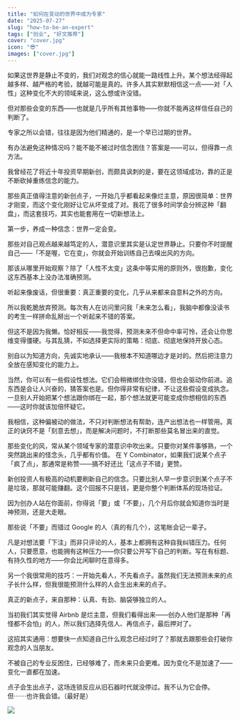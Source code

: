 ```yaml
---
title: "如何在变动的世界中成为专家"
date: "2025-07-27"
slug: "how-to-be-an-expert"
tags: ["创业", "好文推荐"]
cover: "cover.jpg"
icon: "😎"
images: ["cover.jpg"]
---
```

如果这世界是静止不变的，我们对观念的信心就能一路线性上升。某个想法经得起越多样、越严格的考验，就越可能是真的。许多人其实默默相信这一点——对「人性」这种变化不大的领域来说，这么想或许没错。



但对那些会变的东西——也就是几乎所有其他事物——你就不能再这样信任自己的判断了。



专家之所以会错，往往是因为他们精通的，是一个早已过期的世界。



有办法避免这种情况吗？能不能不被过时信念困住？答案是——可以，但得靠一点方法。



我曾经花了将近十年投资早期新创，而颇具讽刺的是，要在这领域成功，靠的正是不断砍掉重练信念的能力。



那些真正值得注意的新创点子，一开始几乎都看起来像烂主意，原因很简单：世界才刚变，而这个变化刚好让它从坏变成了对。我花了很多时间学会分辨这种「翻盘」，而这套技巧，其实也能套用在一切新想法上。



第一步，养成一种信念：世界一定会变。



那些对自己观点越来越笃定的人，潜意识里其实是认定世界静止。只要你不时提醒自己——「不是喔，它在变」，你就会开始训练自己去嗅出风的方向。



那该从哪里开始观察？除了「人性不太变」这条中等实用的原则外，很抱歉，变化这东西基本上没办法准确预测。



听起来像废话，但很重要：真正重要的变化，几乎从来都来自意料之外的方向。



所以我乾脆放弃预测。每次有人在访问里问我「未来怎么看」，我脑中都像没读书的考生一样拼命乱掰出一个听起来不错的答案。



但这不是因为我懒。恰好相反——我觉得，预测未来不但命中率可怜，还会让你思维变得僵硬。与其乱猜，不如选择更实际的策略：彻底、彻底地保持开放心态。



别自以为知道方向，先诚实地承认——我根本不知道哪边才是对的。然后把注意力全放在感知变化的能力上。



当然，你可以有一些假设性想法。它们会稍微绑住你没错，但也会驱动你前进。追东西是会让人兴奋的，猜答案也是。但你得非常有纪律，不让这些假设变成执念。
一旦别人开始把某个想法跟你绑在一起，那个想法就更可能变成你想相信的东西——这时你就该加倍怀疑它。



我相信，这种偏被动的做法，不只对判断想法有帮助，连产出想法也一样管用。真正的诀窍不是「刻意去想」，而是解决问题时，不打断那些莫名冒出来的直觉。



那些变化的风，常从某个领域专家的潜意识中吹出来。只要你对某件事够熟，一个突然跳出来的怪念头，几乎都有价值。
在 Y Combinator，如果我们说某个点子「疯了点」，那通常是称赞——搞不好还比「这点子不错」更赞。



新创投资人有极高的动机要刷新自己的信念。只要比别人早一步意识到某个点子不是垃圾，那就可能赚翻。这个回报不只是钱，更是你整个判断体系的现场验证。



因为创办人站在你面前，你得说「要」或「不要」，几个月后你就会知道你当时是神预测，还是大走眼。



那些说「不要」而错过 Google 的人（真的有几个），这笔帐会记一辈子。



凡是对想法要「下注」而非只评论的人，基本上都拥有这种自我纠错压力。任何人，只要愿意，也能拥有这种压力——你只要公开写下自己的判断。写在有标题、有持久性的地方——你会比闲聊时在意得多。



另一个我很常用的技巧：一开始先看人，不先看点子。虽然我们无法预测未来的点子长什么样，但我很能预测什么样的人会生出未来的点子。



真正的新点子，来自那种：认真、有劲、脑袋够独立的人。



当初我们其实觉得 Airbnb 是烂主意，但我们看得出来——创办人他们是那种「再怪都不会怕」的人，所以我们选择先信人、再信点子，最后押对了。



这招其实通用：想要快一点知道自己什么观念已经过时了？那就去跟那些会打破你观念的人当朋友。



不被自己的专业反困住，已经够难了，而未来只会更难。因为变化不是加速了——变化一直都在加速。



点子会生出点子，这场连锁反应从旧石器时代就没停过。我不认为它会停。
但⋯⋯也许我会错。（最好是）




![](https://prod-files-secure.s3.us-west-2.amazonaws.com/112d0858-5090-4d34-a606-b75eb8d65fd2/46476355-9cf3-4e99-9b7a-3531bc426380/1000202064.png?X-Amz-Algorithm=AWS4-HMAC-SHA256&X-Amz-Content-Sha256=UNSIGNED-PAYLOAD&X-Amz-Credential=ASIAZI2LB4664DIPPDH6%2F20250901%2Fus-west-2%2Fs3%2Faws4_request&X-Amz-Date=20250901T190953Z&X-Amz-Expires=3600&X-Amz-Security-Token=IQoJb3JpZ2luX2VjELL%2F%2F%2F%2F%2F%2F%2F%2F%2F%2FwEaCXVzLXdlc3QtMiJHMEUCIQC8zdghwww5Px9v%2BRe6H30R7La8mZC%2FmMwxPXLlTkqH%2FAIgDW0N1l75EtzQZO8EDSlhuMM0gxCa3WMXTht%2BoTzXcv0q%2FwMIGxAAGgw2Mzc0MjMxODM4MDUiDNecACRrloux3bJg5ircA9Bu2OZD058z6fHjkcX3XEuU3S5ajrYdag0V%2FWm6gOemNFgzDGRq54mH1QUX88AmgmKIQ7WQz4govMu%2B7qqm6387L0pvx%2FKJu4b9dyuxMAfEhfMk4sr%2FCdWFHK1da6q1Z%2BMXLIrl2CM0Fxvb026eRYoyh6suT4wWJXln2BjMjTVV3OLCY3xzwquk9CuOKhcY6v%2F3JW4KBDOLMXrVwctzZyt2xiswfHGul0hUZT91dAqnHE%2FKrxTWSjS5yd4%2FWBmLWdiV%2Bjktp06s%2FBk5vg%2BDTsK3ijIoLfqpGER4p7WhdKC9m58BYJllbXQKsKOci0c39%2BfTYxoJVMZvkE9KQS7c%2FRqNSSaBlXXxfgUB%2FwoMeDYgOfE9KC2lFW8hiNGo4xf2qRJYI5NM6w1IVOLetUshcPbdMv7idfmdxN3wNm%2BSwgevJcwupbqnFhIx%2BPXlz96iUsV%2F3QKLU6XytKlGxuInLnWyo8K1w4PHZOFh2t%2BTOmnnoykykx%2FY7zmp4G7rV2K8DaDOO4ajj95X4u5ew2FBblM6TaL8OFEChSxA%2Fnqfs%2FES%2F2l8IHQrqRs10EJiY6WmgFDdUbmrX%2FxwyP46%2BoB%2Fc1CmaGI3mEXd%2Fi%2FpZQSA7HblEFRN8ps2Vyh%2BO6GFMNa818UGOqUBe6wW7aK5l8yEU5DJhY3K91SCVVpQrPTNcQyWtw7rlIyAc55%2B7iIH4s0jSQwYpJtaCUStnyyvjOZ22hQ%2BDazZ%2FhcaiKAHRJ8ZM5C2s1QTh99rlb%2FW7TQIPn%2FnfavyZO%2FaPPhm0YsNHj5D8XISuk7m0wG5mjRZ1RjUvvJifDyWs4RH3q0iQb2qRnnAfhcRIVMpy1AimqIfJH3T3aviKcgVUClCyMku&X-Amz-Signature=6e34ea0d4b6546666e31d750b5f20242a43ce1520593aad58a245c13066da3b0&X-Amz-SignedHeaders=host&x-amz-checksum-mode=ENABLED&x-id=GetObject)

